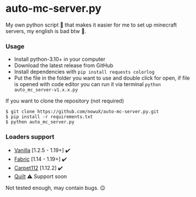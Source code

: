 # auto-mc-server.py

My own python script 🐍 that makes it easier for me to set up minecraft servers, my english is bad btw 🤖.

### Usage

- Install python-3.10+ in your computer
- Download the latest release from GitHub
- Install dependencies with `pip install requests colorlog`
- Put the file in the folder you want to use and double click for open, if file is opened with code editor you can run
  it via terminal `python auto_mc_server-v1.x.x.py`

If you want to clone the repository (not required)

```shell
$ git clone https://github.com/nowuX/auto-mc-server.py.git
$ pip install -r requirements.txt
$ python auto_mc_server.py
```

### Loaders support

- [Vanilla](https://www.minecraft.net/) [1.2.5 - 1.19+] ✔️
- [Fabric](https://fabricmc.net/) [1.14 - 1.19+] ✔️
- [Carpet112](https://github.com/gnembon/carpetmod112) [1.12.2] ✔️
- [Quilt](https://quiltmc.org/) ⚠️ Support soon

Not tested enough, may contain bugs. 😉
